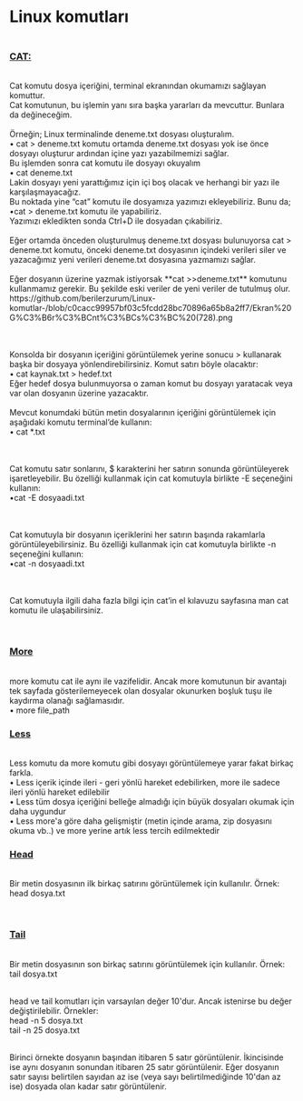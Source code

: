 # Linux komutları
<h3><br/><ins>CAT:</ins></h3>
<br/>Cat komutu dosya içeriğini, terminal ekranından okumamızı sağlayan komuttur.
<br/>Cat komutunun, bu işlemin yanı sıra başka yararları da mevcuttur. Bunlara da değineceğim.
<br/><br/>Örneğin; Linux terminalinde deneme.txt dosyası oluşturalım.
<br/>• cat > deneme.txt komutu ortamda deneme.txt dosyası yok ise önce dosyayı oluşturur ardından içine yazı yazabilmemizi sağlar.
<br/>Bu işlemden sonra cat komutu ile dosyayı okuyalım 
<br/> •	cat deneme.txt
<br/>Lakin dosyayı yeni yarattığımız için içi boş olacak ve herhangi bir yazı ile karşılaşmayacağız. 
<br/>Bu noktada yine “cat” komutu ile dosyamıza yazımızı ekleyebiliriz. Bunu da;
<br/>•cat > deneme.txt komutu ile yapabiliriz.
<br/>Yazımızı ekledikten sonda Ctrl+D ile dosyadan çıkabiliriz.
<br/><br/>Eğer ortamda önceden oluşturulmuş deneme.txt dosyası bulunuyorsa cat > deneme.txt komutu, önceki deneme.txt dosyasının içindeki verileri siler ve yazacağımız yeni verileri deneme.txt dosyasına yazmamızı sağlar.
<br/><br/>Eğer dosyanın üzerine yazmak istiyorsak **cat >>deneme.txt** komutunu kullanmamız gerekir. Bu şekilde eski veriler de yeni veriler de tutulmuş olur.
</br> https://github.com/berilerzurum/Linux-komutlar-/blob/c0cacc99957bf03c5fcdd28bc70896a65b8a2ff7/Ekran%20G%C3%B6r%C3%BCnt%C3%BCs%C3%BC%20(728).png 

<br/><br/>Konsolda bir dosyanın içeriğini görüntülemek yerine sonucu > kullanarak başka bir dosyaya yönlendirebilirsiniz. Komut satırı böyle olacaktır:
<br/>• cat kaynak.txt > hedef.txt
<br/>Eğer hedef dosya bulunmuyorsa o zaman komut bu dosyayı yaratacak veya var olan dosyanın üzerine yazacaktır.
<br/><br/>Mevcut konumdaki bütün metin dosyalarının içeriğini görüntülemek için aşağıdaki komutu terminal’de kullanın:
<br/>• cat *.txt

<br/><br/>Cat komutu satır sonlarını, $ karakterini her satırın sonunda görüntüleyerek işaretleyebilir. Bu özelliği kullanmak için cat komutuyla birlikte -E seçeneğini kullanın:
<br/>•cat -E dosyaadi.txt

<br/><br/>Cat komutuyla bir dosyanın içeriklerini her satırın başında rakamlarla görüntüleyebilirsiniz. Bu özelliği kullanmak için cat komutuyla birlikte -n seçeneğini kullanın:
<br/>•cat -n dosyaadi.txt

<br/><br/>Cat komutuyla ilgili daha fazla bilgi için cat’in el kılavuzu sayfasına man cat komutu ile ulaşabilirsiniz.

<br/><h3><ins>More</ins></h3>
<br/>more komutu cat ile aynı ile vazifelidir. Ancak more komutunun bir avantajı tek sayfada gösterilemeyecek olan dosyalar okunurken boşluk tuşu ile kaydırma olanağı sağlamasıdır.
<br/>• more file_path
<br/><h3><ins>Less</ins></h3>
<br/>Less komutu da more komutu gibi dosyayı görüntülemeye yarar fakat birkaç farkla.
<br/>•	Less içerik içinde ileri - geri yönlü hareket edebilirken, more ile sadece ileri yönlü hareket edilebilir
<br/>•	Less tüm dosya içeriğini belleğe almadığı için büyük dosyaları okumak için daha uygundur
<br/>•	Less more'a göre daha gelişmiştir (metin içinde arama, zip dosyasını okuma vb..) ve more yerine artık less tercih edilmektedir
<br/><h3><ins>Head</ins></h3>
<br/>Bir metin dosyasının ilk birkaç satırını görüntülemek için kullanılır. Örnek:
<br/>head dosya.txt

<br/><h3><ins>Tail</h3></ins>
<br/>Bir metin dosyasının son birkaç satırını görüntülemek için kullanılır. Örnek:
<br/>tail dosya.txt

<br/>head ve tail komutları için varsayılan değer 10'dur. Ancak istenirse bu değer değiştirilebilir. Örnekler:
<br/>head -n 5 dosya.txt
<br/>tail -n 25 dosya.txt

<br/>Birinci örnekte dosyanın başından itibaren 5 satır görüntülenir. İkincisinde ise aynı dosyanın sonundan itibaren 25 satır görüntülenir. Eğer dosyanın satır sayısı belirtilen sayıdan az ise (veya sayı belirtilmediğinde 10'dan az ise) dosyada olan kadar satır görüntülenir.
